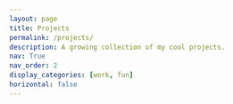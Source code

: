 ```yaml
---
layout: page
title: Projects
permalink: /projects/
description: A growing collection of my cool projects.
nav: True
nav_order: 2
display_categories: [work, fun]
horizontal: false
---
```


<!-- pages/projects.md -->
<html lang="en">
<head>
    <meta charset="UTF-8">
    <meta name="viewport" content="width=device-width, initial-scale=1.0"> 
    <style>
        .role {
            display: flex;
            margin-bottom: 20px;
        }

        .role img {
            width: 200; /* Set a fixed width */
            height: 150px; /* Set a fixed height */
            object-fit: cover; /* This property scales the image while maintaining aspect ratio */
            margin-right: 20px;
        }

        .title {
            font-size: 24px; /* Adjust the font size as needed */
            <!-- font-weight: bold; /* Optional: Set font weight if desired */ -->
        }
    </style>
</head>
<body>

<div class="role">
    <img src="../assets/img/1.jpg" alt="Image">
    <div>
        <div class="title"><a href="https://github.com/ywchen814/ExpoRecSys-Item-Recommendation-with-Flask-API-and-Elasticsearch">ExpoRecSys: Item Recommendation with Flask API and Elasticsearch</a></div>
        <p>Deploy Unsupervised Item-Based Recommendation Model for the exhibition industry, leveraging Sentence-BERT to extract valuable information from product text descriptions</p>
    </div>
</div>

<div class="role">
    <img src="../assets/img/3.jpg" alt="Image">
    <div>
        <div class="title"><a href="https://github.com/ywchen814/Sales-Forecast-API-with-mlforecast">SalesForecast API with mlforecast</a></div>
        <p>A cutting-edge sales forecasting system tailored specifically for the agricultural sector</p>
    </div>
</div>

<div class="role">
    <img src="../assets/img/4.jpg" alt="Image">
    <div>
        <div class="title"><a href="https://github.com/ywchen814/Telco-Customer-Churn-Prediction">Telco Churn Prediction with ML Insights 📈</a></div>
        <p>Predictive Modeling for Telecom Customer Churn: A Comparative Study of Machine Learning Algorithms</p>
    </div>
</div>

<div class="role">
    <img src="../assets/img/5.jpg" alt="Image">
    <div>
        <div class="title"><a href="https://github.com/ywchen814/CreditCard-Default-Analysis"> Predicting Credit Card Default Using Machine Learning Techniques</a></div>
        <p> Applied various machine learning models to understand the factors contributing to default and improve prediction accuracy</p>
    </div>
</div>

<!-- Add more roles as needed -->

</body>
</html>








